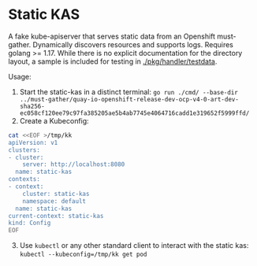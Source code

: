 # Static KAS

A fake kube-apiserver that serves static data from an Openshift must-gather. Dynamically discovers resources and supports logs. Requires golang >= 1.17.
While there is no explicit documentation for the directory layout, a sample is included for testing in [./pkg/handler/testdata](./pkg/handler/testdata).

Usage:

1. Start the static-kas in a distinct terminal: `go run ./cmd/ --base-dir ../must-gather/quay-io-openshift-release-dev-ocp-v4-0-art-dev-sha256-ec058cf120ee79c97fa385205ae5b4ab7745e4064716cadd1e319652f5999ffd/`
2. Create a Kubeconfig:
```bash
cat <<EOF >/tmp/kk
apiVersion: v1
clusters:
- cluster:
    server: http://localhost:8080
  name: static-kas
contexts:
- context:
    cluster: static-kas
    namespace: default
  name: static-kas
current-context: static-kas
kind: Config
EOF
```
3. Use `kubectl` or any other standard client to interact with the static kas: `kubectl --kubeconfig=/tmp/kk get pod`
